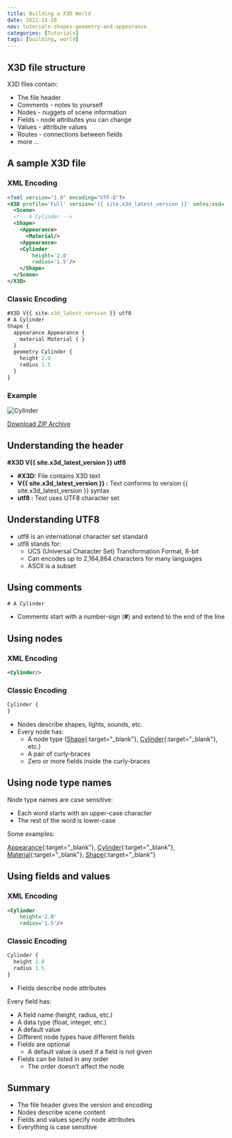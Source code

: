 ```yaml
---
title: Building a X3D World
date: 2022-11-28
nav: tutorials-shapes-geometry-and-appearance
categories: [Tutorials]
tags: [building, world]
---
```

## X3D file structure

X3D files contain:

- The file header
- Comments - notes to yourself
- Nodes - nuggets of scene information
- Fields - node attributes you can change
- Values - attribute values
- Routes - connections between fields
- more ...

## A sample X3D file

### XML Encoding

```xml
<?xml version="1.0" encoding="UTF-8"?>
<X3D profile='Full' version='{{ site.x3d_latest_version }}' xmlns:xsd='http://www.w3.org/2001/XMLSchema-instance' xsd:noNamespaceSchemaLocation='http://www.web3d.org/specifications/x3d-{{ site.x3d_latest_version }}.xsd'>
  <Scene>
  <!-- A Cylinder -->
  <Shape>
    <Appearance>
      <Material/>
    <Appearance>
    <Cylinder
        height='2.0'
        radius='1.5'/>
    </Shape>
  </Scene>
</X3D>
```

### Classic Encoding

```js
#X3D V{{ site.x3d_latest_version }} utf8
# A Cylinder
Shape {
  appearance Appearance {
    material Material { }
  }
  geometry Cylinder {
    height 2.0
    radius 1.5
  }
}
```

### Example

<x3d-canvas src="https://create3000.github.io/media/tutorials/scenes/cylinder1/cylinder1.x3dv">
  <img src="https://create3000.github.io/media/tutorials/scenes/cylinder1/screenshot.png" alt="Cylinder"/>
</x3d-canvas>

[Download ZIP Archive](https://create3000.github.io/media/tutorials/scenes/cylinder1/cylinder1.zip)

## Understanding the header

**\#X3D V{{ site.x3d_latest_version }} utf8**

- **\#X3D:** File contains X3D text
- **V{{ site.x3d_latest_version }} :** Text conforms to version {{ site.x3d_latest_version }} syntax
- **utf8 :** Text uses UTF8 character set

## Understanding UTF8

- utf8 is an international character set standard
- utf8 stands for:
  - UCS (Universal Character Set) Transformation Format, 8-bit
  - Can encodes up to 2,164,864 characters for many languages
  - ASCII is a subset

## Using comments

```js
# A Cylinder
```

- Comments start with a number-sign (**\#**) and extend to the end of the line

## Using nodes

### XML Encoding

```xml
<Cylinder/>
```

### Classic Encoding

```js
Cylinder {
}
```

- Nodes describe shapes, lights, sounds, etc.
- Every node has:
  - A node type ([Shape](https://www.web3d.org/documents/specifications/19775-1/V4.0/Part01/components/shape.html#Shape){:target="_blank"}, [Cylinder](https://www.web3d.org/documents/specifications/19775-1/V4.0/Part01/components/geometry3D.html#Cylinder){:target="_blank"}, etc.)
  - A pair of curly-braces
  - Zero or more fields inside the curly-braces

## Using node type names

Node type names are case sensitive:

- Each word starts with an upper-case character
- The rest of the word is lower-case

Some examples:

[Appearance](https://www.web3d.org/documents/specifications/19775-1/V4.0/Part01/components/shape.html#Appearance){:target="_blank"}, [Cylinder](https://www.web3d.org/documents/specifications/19775-1/V4.0/Part01/components/geometry3D.html#Cylinder){:target="_blank"}, [Material](https://www.web3d.org/documents/specifications/19775-1/V4.0/Part01/components/shape.html#Material){:target="_blank"}, [Shape](https://www.web3d.org/documents/specifications/19775-1/V4.0/Part01/components/shape.html#Shape){:target="_blank"}

## Using fields and values

### XML Encoding

```xml
<Cylinder
    height='2.0'
    radius='1.5'/>
```

### Classic Encoding

```js
Cylinder {
  height 2.0
  radius 1.5
}
```

- Fields describe node attributes

Every field has:

- A field name (height, radius, etc.)
- A data type (float, integer, etc.)
- A default value
- Different node types have different fields
- Fields are optional
  - A default value is used if a field is not given
- Fields can be listed in any order
  - The order doesn't affect the node

## Summary

- The file header gives the version and encoding
- Nodes describe scene content
- Fields and values specify node attributes
- Everything is case sensitive
